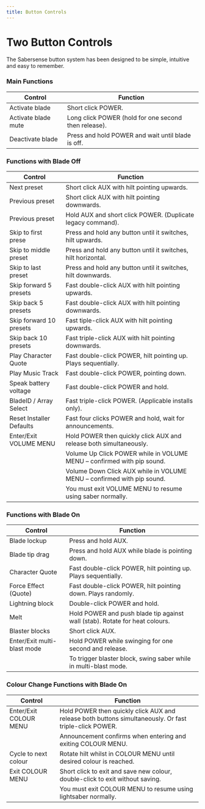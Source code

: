 ```yaml
---
title: Button Controls
---
```


# Two Button Controls

The Sabersense button system has been designed to be simple, intuitive and easy to remember.

### Main Functions

| Control        | Function       |
|------------|-------------|
| Activate blade       | Short click POWER.       |
| Activate blade mute        | Long click POWER (hold for one second then release).          |
| Deactivate blade | Press and hold POWER and wait until blade is off.   |

### Functions with Blade Off

| Control        | Function       |
|------------|-------------|
| Next preset        | Short click AUX with hilt pointing upwards.       |
| Previous preset       | Short click AUX with hilt pointing downwards.       |
| Previous preset       | Hold AUX and short click POWER. (Duplicate legacy command).       |
| Skip to first prese       | Press and hold any button until it switches, hilt upwards.       |
| Skip to middle preset       | Press and hold any button until it switches, hilt horizontal.       |
| Skip to last preset       | Press and hold any button until it switches, hilt downwards.       |
| Skip forward 5 presets       | Fast double-click AUX with hilt pointing upwards.       |
| Skip back 5 presets       | Fast double-click AUX with hilt pointing downwards.       |
| Skip forward 10 presets       | Fast tiple-click AUX with hilt pointing upwards.       |
| Skip back 10 presets       | Fast triple-click AUX with hilt pointing downwards.       |
| Play Character Quote       | Fast double-click POWER, hilt pointing up. Plays sequentially.       |
| Play Music Track       | Fast double-click POWER, pointing down.       |
| Speak battery voltage       | Fast double-click POWER and hold.       |
| BladeID / Array Select       | Fast triple-click POWER. (Applicable installs only).       |
| Reset Installer Defaults       | Fast four clicks POWER and hold, wait for announcements.       |
| Enter/Exit VOLUME MENU       | Hold POWER then quickly click AUX and release both simultaneously.       |
|     |Volume Up	Click POWER while in VOLUME MENU – confirmed with pip sound.              |
|     |Volume Down	Click AUX while in VOLUME MENU – confirmed with pip sound.              |
|     |You must exit VOLUME MENU to resume using saber normally.              |

### Functions with Blade On
| Control        | Function       |
|------------|-------------|
|Blade lockup     |Press and hold AUX.              |
|Blade tip drag      |Press and hold AUX while blade is pointing down.              |
|Character Quote     |Fast double-click POWER, hilt pointing up. Plays sequentially.              |
|Force Effect (Quote)      |Fast double-click POWER, hilt pointing down. Plays randomly.              |
|Lightning block     |Double-click POWER and hold.              |
|Melt     |Hold POWER and push blade tip against wall (stab). Rotate for heat colours.              |
|Blaster blocks     |Short click AUX.              |
|Enter/Exit multi-blast mode     |Hold POWER while swinging for one second and release.              |
|     |To trigger blaster block, swing saber while in multi-blast mode.              |

### Colour Change Functions with Blade On
| Control        | Function       |
|------------|-------------|
|Enter/Exit COLOUR MENU     |Hold POWER then quickly click AUX and release both buttons simultaneously. Or fast triple-click POWER.              |
|     |Announcement confirms when entering and exiting COLOUR MENU.              |
|Cycle to next colour     |Rotate hilt whilst in COLOUR MENU until desired colour is reached.              |
|Exit COLOUR MENU     |Short click to exit and save new colour, double-click to exit without saving.              |
|     |You must exit COLOUR MENU to resume using lightsaber normally.              |
